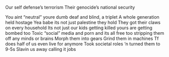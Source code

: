 Our self defense’s terrorism
Their genocide’s national security


You aint “neutral” youre dumb deaf and blind, a triplet
A whole generation held hostage
Yea babe its not just palestine they hold
They got their claws on every household
Its not just our kids getting killed yours are getting bombed too
Toxic “social” media and porn and its all free too
stripping them off any minds or brains
Morph them into gears
Grind them in machines
Tf does half of us even live for anymore
Took societal roles ‘n turned them to 9-5s
Slavin us away calling it jobs